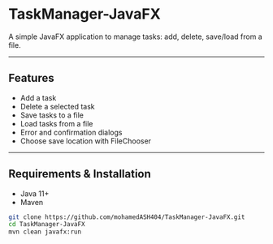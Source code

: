 # TaskManager-JavaFX

A simple JavaFX application to manage tasks: add, delete, save/load from a file.

---

## Features

- Add a task  
- Delete a selected task  
- Save tasks to a file  
- Load tasks from a file  
- Error and confirmation dialogs  
- Choose save location with FileChooser  

---

## Requirements & Installation

- Java 11+  
- Maven  

```bash
git clone https://github.com/mohamedASH404/TaskManager-JavaFX.git
cd TaskManager-JavaFX
mvn clean javafx:run
